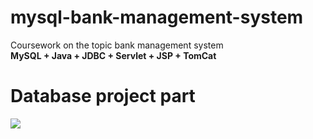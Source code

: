 # mysql-bank-management-system
Coursework on the topic bank management system<br>
<strong>MySQL + Java + JDBC + Servlet + JSP + TomCat</strong>
<h1>Database project part</h1>
<img src="https://github.com/JustSashaUP/bank-managment-system/assets/94720780/f1bc8815-9437-4d6d-8763-28713a117ad5"/>
